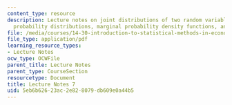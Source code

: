 ```yaml
---
content_type: resource
description: Lecture notes on joint distributions of two random variables, conditional
  probability distributions, marginal probability density functions, and independence.
file: /media/courses/14-30-introduction-to-statistical-methods-in-economics-spring-2009/5eb6b62623ac2e828079db609e0a44b5_MIT14_30s09_lec07.pdf
file_type: application/pdf
learning_resource_types:
- Lecture Notes
ocw_type: OCWFile
parent_title: Lecture Notes
parent_type: CourseSection
resourcetype: Document
title: Lecture Notes 7
uid: 5eb6b626-23ac-2e82-8079-db609e0a44b5
---
```

